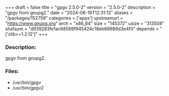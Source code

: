 +++
draft = false
title = "gpgv 2.5.0-2"
version = "2.5.0-2"
description = "gpgv from gnupg2."
date = "2024-08-19T12:31:12"
aliases = "/packages/152759"
categories = ['apps']
upstreamurl = "https://www.gnupg.org"
arch = "x86_64"
size = "145372"
usize = "313508"
sha1sum = "d939283fe1ac68569f945424c18eb88989d3e4f0"
depends = "['zlib>=1.2.12']"
+++
### Description: 
gpgv from gnupg2.

### Files: 
* /usr/bin/gpgv
* /usr/bin/gpgv2
